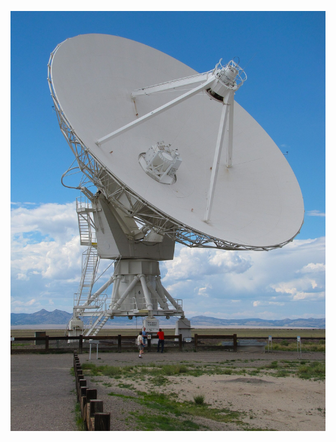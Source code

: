 
![](https://github.com/halitksdu/CST-antenna-design/blob/main/Antenna%20Array%20Design/readme/antenna.jpg)


